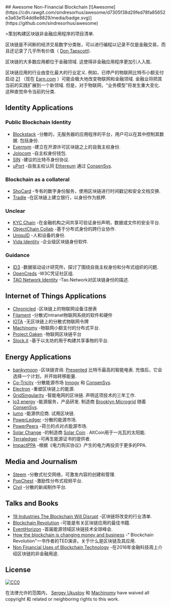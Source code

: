 <div class="github-widget" data-repo="machinomy/awesome-non-financial-blockchain"></div>
<script async src="https://pagead2.googlesyndication.com/pagead/js/adsbygoogle.js"></script><ins class="adsbygoogle" style="display:block" data-ad-client="ca-pub-6890694312814945" data-ad-slot="5473692530" data-ad-format="auto"  data-full-width-responsive="true"></ins><script>(adsbygoogle = window.adsbygoogle || []).push({});</script>
## Awesome Non-Financial Blockchain [![Awesome](https://cdn.rawgit.com/sindresorhus/awesome/d7305f38d29fed78fa85652e3a63e154dd8e8829/media/badge.svg)](https://github.com/sindresorhus/awesome)

&gt;策划构建区块链非金融应用程序的项目清单.

区块链是不间断的经济交易数字分类账，可以进行编程以记录不仅是金融交易，而且还记录了几乎所有价值（ [Don Tapscott](https://www.linkedin.com/pulse/whats-next-generation-internet-surprise-its-all-don-tapscott)).

区块链的大多数应用都位于金融领域. 这使得非金融应用程序更加引人入胜.

区块链应用的行业由变化最大的行业定义. 例如，已停产的物联网比特币小额支付启动 [21](https://21.co) （现在 [Earn.com](https://earn.com) ）可能会极大地改变物联网和金融领域. 金融业将把其当前的实践扩展到一个新领域. 但是，对于物联网，“业务模型”将发生重大变化. 这种直觉命令当前的分类.



## Identity Applications

### Public Blockchain Identity

- [Blockstack](https://blockstack.org)  -分散的，无服务器的应用程序的平台，用户可以在其中控制其数据. 包括身份.
- [Evernym](http://www.evernym.com) -建立在开源许可区块链之上的自我主权身份.
- [Jolocom](https://jolocom.com) -自主权身份钱包.
- [SIN](https://en.bitcoin.it/wiki/Identity_protocol_v1) -建议的比特币身份协议.
- [uPort](https://www.uport.me) -自我主权认同 [Ethereum](https://ethereum.org) 通过 [ConsenSys](https://consensys.net).

### Blockchain as a collateral

- [ShoCard](https://shocard.com) -专有的数字身份服务，使用区块链进行时间戳记和安全文档交换.
- [Tradle](https://tradle.io/) -在区块链上建立银行，以身份作为抵押.

### Unclear

- [KYC Chain](http://kyc-chain.com) -在金融机构之间共享可验证身份声明，数据或文件的安全平台.
- [ObjectChain Collab](http://www.objectchain-collab.com) -基于分布式身份的跨行业协作.
- [UniquID](http://uniquid.com) -人和设备的身份.
- [Vida Identity](https://vidaidentity.com) -企业级区块链身份软件.

### Guidance

- [ID3](https://idcubed.org) -数据驱动设计研究所，探讨了围绕自我主权身份和分布式组织的问题.
- [OpenCreds](http://opencreds.org) -W3C凭证社区组.
- [TAO Network Identity](http://tao.network/portfolio-item/the-identity-system/) -Tao.Network对区块链身份的描述.


## Internet of Things Applications

- [Chronicled](http://www.chronicled.com) -区块链上的物联网设备注册表
- [Filament](http://filament.com) -分散式Intranet物联网系统的软件和硬件
- [IOTA](http://www.iotatoken.com) -无区块链上的分散式物联网令牌
- [Machinomy](http://machinomy.com) -物联网小额支付的分布式平台.
- [Project Oaken](https://www.projectoaken.com) -物联网区块链平台
- [Slock.it](https://slock.it) -基于以太坊的用于构建共享事物的平台.


## Energy Applications

- [bankymoon](http://bankymoon.co.za/) -区块链咨询. [Presented](http://goo.gl/L6vJBx) 比特币最高的智能电表. 充值后，它会选择一个计划，并开始转移能量.
- [Co-Tricity](https://co-tricity.com/) -分散能源市场 [Innogy](https://innovationhub.innogy.com/) 和 [ConsenSys](https://consensys.net).
- [Electron](http://www.electron.org.uk/) -重塑区块链上的能源.
- [GridSingularity](http://gridsingularity.com)  -智能电网的区块链. 声明这项技术的三年工作.
- [lo3 energy](http://lo3energy.com)  -能源服务，产品研发. 制造商 [Brooklyn Microgrid](http://brooklynmicrogrid.com) 随着 [ConsenSys](https://consensys.net).
- [lumo](https://lumoenergy.com.au)  -能源供应商. 试用区块链.
- [PowerLedger](https://powerledger.io) -分散的能源市场.
- [PowerPeers](https://www.powerpeers.nl/) -荷兰的点对点能源市场.
- [Solar Change](http://www.solarchange.co/) -的制造商 [Solar Coin](http://solarcoin.org/) .  AltCoin用于一兆瓦的太阳能.
- [Terraledger](https://terraledger.com) -可再生能源证书的提供者.
- [ImpactPPA](https://impactppa.com) -根据《电力购买协议》产生的电力再投资于更多的PPA.

## Media and Journalism

- [Steem](https://steem.io) -分散式社交网络，可激发内容的创建和管理.
- [PopChest](https://popchest.com) -激励性分布式视频平台.
- [Civil](https://joincivil.com) -分散的新闻制作平台. 


## Talks and Books

- [19 Industries The Blockchain Will Disrupt](https://www.youtube.com/watch?v=G3psxs3gyf8) -区块链将改变的行业清单.
- [Blockchain Revolution](http://blockchain-revolution.com) -可能是有关区块链应用的最佳书籍.
- [EventHorizon](http://eventhorizon2017.com) -首届能源领域区块链技术全球峰会.
- [How the blockchain is changing money and business](https://www.youtube.com/watch?v=Pl8OlkkwRpc) -“ Blockchain Revolution”一书作者的TED演讲，关于什么是区块链及其应用.
- [Non Financial Uses of Blockchain Technology](https://www.youtube.com/watch?v=GGCHaphRjoM) -在2016年金融科技周上介绍区块链的非金融用途.


## License

[![CC0](http://mirrors.creativecommons.org/presskit/buttons/88x31/svg/cc-zero.svg)](https://creativecommons.org/publicdomain/zero/1.0/)

在法律允许的范围内， [Sergey Ukustov](https://github.com/ukstv) 和 [Machinomy](https://github.com/machinomy) have waived all copyright 和 related or neighboring rights to this work.
